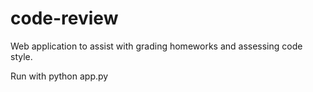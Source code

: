 code-review
===========

Web application to assist with grading homeworks and assessing code style.

Run with python app.py
